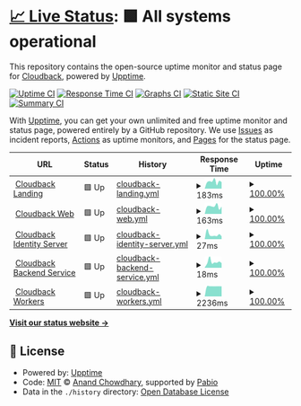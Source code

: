 # [📈 Live Status](https://cloudback.it): <!--live status--> **🟩 All systems operational**

This repository contains the open-source uptime monitor and status page for [Cloudback](https://cloudback.it), powered by [Upptime](https://github.com/upptime/upptime).

[![Uptime CI](https://github.com/cloudback/upptime/workflows/Uptime%20CI/badge.svg)](https://github.com/cloudback/upptime/actions?query=workflow%3A%22Uptime+CI%22)
[![Response Time CI](https://github.com/cloudback/upptime/workflows/Response%20Time%20CI/badge.svg)](https://github.com/cloudback/upptime/actions?query=workflow%3A%22Response+Time+CI%22)
[![Graphs CI](https://github.com/cloudback/upptime/workflows/Graphs%20CI/badge.svg)](https://github.com/cloudback/upptime/actions?query=workflow%3A%22Graphs+CI%22)
[![Static Site CI](https://github.com/cloudback/upptime/workflows/Static%20Site%20CI/badge.svg)](https://github.com/cloudback/upptime/actions?query=workflow%3A%22Static+Site+CI%22)
[![Summary CI](https://github.com/cloudback/upptime/workflows/Summary%20CI/badge.svg)](https://github.com/cloudback/upptime/actions?query=workflow%3A%22Summary+CI%22)

With [Upptime](https://upptime.js.org), you can get your own unlimited and free uptime monitor and status page, powered entirely by a GitHub repository. We use [Issues](https://github.com/cloudback/upptime/issues) as incident reports, [Actions](https://github.com/cloudback/upptime/actions) as uptime monitors, and [Pages](https://cloudback.it) for the status page.

<!--start: status pages-->
<!-- This summary is generated by Upptime (https://github.com/upptime/upptime) -->
<!-- Do not edit this manually, your changes will be overwritten -->
<!-- prettier-ignore -->
| URL | Status | History | Response Time | Uptime |
| --- | ------ | ------- | ------------- | ------ |
| <img alt="" src="https://icons.duckduckgo.com/ip3/cloudback.it.ico" height="13"> [Cloudback Landing](https://cloudback.it) | 🟩 Up | [cloudback-landing.yml](https://github.com/cloudback/status/commits/HEAD/history/cloudback-landing.yml) | <details><summary><img alt="Response time graph" src="./graphs/cloudback-landing/response-time-week.png" height="20"> 183ms</summary><br><a href="https://status.cloudback.it/history/cloudback-landing"><img alt="Response time 273" src="https://img.shields.io/endpoint?url=https%3A%2F%2Fraw.githubusercontent.com%2Fcloudback%2Fstatus%2FHEAD%2Fapi%2Fcloudback-landing%2Fresponse-time.json"></a><br><a href="https://status.cloudback.it/history/cloudback-landing"><img alt="24-hour response time 171" src="https://img.shields.io/endpoint?url=https%3A%2F%2Fraw.githubusercontent.com%2Fcloudback%2Fstatus%2FHEAD%2Fapi%2Fcloudback-landing%2Fresponse-time-day.json"></a><br><a href="https://status.cloudback.it/history/cloudback-landing"><img alt="7-day response time 183" src="https://img.shields.io/endpoint?url=https%3A%2F%2Fraw.githubusercontent.com%2Fcloudback%2Fstatus%2FHEAD%2Fapi%2Fcloudback-landing%2Fresponse-time-week.json"></a><br><a href="https://status.cloudback.it/history/cloudback-landing"><img alt="30-day response time 392" src="https://img.shields.io/endpoint?url=https%3A%2F%2Fraw.githubusercontent.com%2Fcloudback%2Fstatus%2FHEAD%2Fapi%2Fcloudback-landing%2Fresponse-time-month.json"></a><br><a href="https://status.cloudback.it/history/cloudback-landing"><img alt="1-year response time 273" src="https://img.shields.io/endpoint?url=https%3A%2F%2Fraw.githubusercontent.com%2Fcloudback%2Fstatus%2FHEAD%2Fapi%2Fcloudback-landing%2Fresponse-time-year.json"></a></details> | <details><summary><a href="https://status.cloudback.it/history/cloudback-landing">100.00%</a></summary><a href="https://status.cloudback.it/history/cloudback-landing"><img alt="All-time uptime 100.00%" src="https://img.shields.io/endpoint?url=https%3A%2F%2Fraw.githubusercontent.com%2Fcloudback%2Fstatus%2FHEAD%2Fapi%2Fcloudback-landing%2Fuptime.json"></a><br><a href="https://status.cloudback.it/history/cloudback-landing"><img alt="24-hour uptime 100.00%" src="https://img.shields.io/endpoint?url=https%3A%2F%2Fraw.githubusercontent.com%2Fcloudback%2Fstatus%2FHEAD%2Fapi%2Fcloudback-landing%2Fuptime-day.json"></a><br><a href="https://status.cloudback.it/history/cloudback-landing"><img alt="7-day uptime 100.00%" src="https://img.shields.io/endpoint?url=https%3A%2F%2Fraw.githubusercontent.com%2Fcloudback%2Fstatus%2FHEAD%2Fapi%2Fcloudback-landing%2Fuptime-week.json"></a><br><a href="https://status.cloudback.it/history/cloudback-landing"><img alt="30-day uptime 100.00%" src="https://img.shields.io/endpoint?url=https%3A%2F%2Fraw.githubusercontent.com%2Fcloudback%2Fstatus%2FHEAD%2Fapi%2Fcloudback-landing%2Fuptime-month.json"></a><br><a href="https://status.cloudback.it/history/cloudback-landing"><img alt="1-year uptime 100.00%" src="https://img.shields.io/endpoint?url=https%3A%2F%2Fraw.githubusercontent.com%2Fcloudback%2Fstatus%2FHEAD%2Fapi%2Fcloudback-landing%2Fuptime-year.json"></a></details>
| <img alt="" src="https://icons.duckduckgo.com/ip3/app.cloudback.it.ico" height="13"> [Cloudback Web](https://app.cloudback.it/health) | 🟩 Up | [cloudback-web.yml](https://github.com/cloudback/status/commits/HEAD/history/cloudback-web.yml) | <details><summary><img alt="Response time graph" src="./graphs/cloudback-web/response-time-week.png" height="20"> 163ms</summary><br><a href="https://status.cloudback.it/history/cloudback-web"><img alt="Response time 331" src="https://img.shields.io/endpoint?url=https%3A%2F%2Fraw.githubusercontent.com%2Fcloudback%2Fstatus%2FHEAD%2Fapi%2Fcloudback-web%2Fresponse-time.json"></a><br><a href="https://status.cloudback.it/history/cloudback-web"><img alt="24-hour response time 158" src="https://img.shields.io/endpoint?url=https%3A%2F%2Fraw.githubusercontent.com%2Fcloudback%2Fstatus%2FHEAD%2Fapi%2Fcloudback-web%2Fresponse-time-day.json"></a><br><a href="https://status.cloudback.it/history/cloudback-web"><img alt="7-day response time 163" src="https://img.shields.io/endpoint?url=https%3A%2F%2Fraw.githubusercontent.com%2Fcloudback%2Fstatus%2FHEAD%2Fapi%2Fcloudback-web%2Fresponse-time-week.json"></a><br><a href="https://status.cloudback.it/history/cloudback-web"><img alt="30-day response time 280" src="https://img.shields.io/endpoint?url=https%3A%2F%2Fraw.githubusercontent.com%2Fcloudback%2Fstatus%2FHEAD%2Fapi%2Fcloudback-web%2Fresponse-time-month.json"></a><br><a href="https://status.cloudback.it/history/cloudback-web"><img alt="1-year response time 331" src="https://img.shields.io/endpoint?url=https%3A%2F%2Fraw.githubusercontent.com%2Fcloudback%2Fstatus%2FHEAD%2Fapi%2Fcloudback-web%2Fresponse-time-year.json"></a></details> | <details><summary><a href="https://status.cloudback.it/history/cloudback-web">100.00%</a></summary><a href="https://status.cloudback.it/history/cloudback-web"><img alt="All-time uptime 99.98%" src="https://img.shields.io/endpoint?url=https%3A%2F%2Fraw.githubusercontent.com%2Fcloudback%2Fstatus%2FHEAD%2Fapi%2Fcloudback-web%2Fuptime.json"></a><br><a href="https://status.cloudback.it/history/cloudback-web"><img alt="24-hour uptime 100.00%" src="https://img.shields.io/endpoint?url=https%3A%2F%2Fraw.githubusercontent.com%2Fcloudback%2Fstatus%2FHEAD%2Fapi%2Fcloudback-web%2Fuptime-day.json"></a><br><a href="https://status.cloudback.it/history/cloudback-web"><img alt="7-day uptime 100.00%" src="https://img.shields.io/endpoint?url=https%3A%2F%2Fraw.githubusercontent.com%2Fcloudback%2Fstatus%2FHEAD%2Fapi%2Fcloudback-web%2Fuptime-week.json"></a><br><a href="https://status.cloudback.it/history/cloudback-web"><img alt="30-day uptime 99.99%" src="https://img.shields.io/endpoint?url=https%3A%2F%2Fraw.githubusercontent.com%2Fcloudback%2Fstatus%2FHEAD%2Fapi%2Fcloudback-web%2Fuptime-month.json"></a><br><a href="https://status.cloudback.it/history/cloudback-web"><img alt="1-year uptime 99.98%" src="https://img.shields.io/endpoint?url=https%3A%2F%2Fraw.githubusercontent.com%2Fcloudback%2Fstatus%2FHEAD%2Fapi%2Fcloudback-web%2Fuptime-year.json"></a></details>
| <img alt="" src="https://icons.duckduckgo.com/ip3/app.cloudback.it.ico" height="13"> [Cloudback Identity Server](https://app.cloudback.it/identity/health) | 🟩 Up | [cloudback-identity-server.yml](https://github.com/cloudback/status/commits/HEAD/history/cloudback-identity-server.yml) | <details><summary><img alt="Response time graph" src="./graphs/cloudback-identity-server/response-time-week.png" height="20"> 27ms</summary><br><a href="https://status.cloudback.it/history/cloudback-identity-server"><img alt="Response time 182" src="https://img.shields.io/endpoint?url=https%3A%2F%2Fraw.githubusercontent.com%2Fcloudback%2Fstatus%2FHEAD%2Fapi%2Fcloudback-identity-server%2Fresponse-time.json"></a><br><a href="https://status.cloudback.it/history/cloudback-identity-server"><img alt="24-hour response time 17" src="https://img.shields.io/endpoint?url=https%3A%2F%2Fraw.githubusercontent.com%2Fcloudback%2Fstatus%2FHEAD%2Fapi%2Fcloudback-identity-server%2Fresponse-time-day.json"></a><br><a href="https://status.cloudback.it/history/cloudback-identity-server"><img alt="7-day response time 27" src="https://img.shields.io/endpoint?url=https%3A%2F%2Fraw.githubusercontent.com%2Fcloudback%2Fstatus%2FHEAD%2Fapi%2Fcloudback-identity-server%2Fresponse-time-week.json"></a><br><a href="https://status.cloudback.it/history/cloudback-identity-server"><img alt="30-day response time 39" src="https://img.shields.io/endpoint?url=https%3A%2F%2Fraw.githubusercontent.com%2Fcloudback%2Fstatus%2FHEAD%2Fapi%2Fcloudback-identity-server%2Fresponse-time-month.json"></a><br><a href="https://status.cloudback.it/history/cloudback-identity-server"><img alt="1-year response time 182" src="https://img.shields.io/endpoint?url=https%3A%2F%2Fraw.githubusercontent.com%2Fcloudback%2Fstatus%2FHEAD%2Fapi%2Fcloudback-identity-server%2Fresponse-time-year.json"></a></details> | <details><summary><a href="https://status.cloudback.it/history/cloudback-identity-server">100.00%</a></summary><a href="https://status.cloudback.it/history/cloudback-identity-server"><img alt="All-time uptime 99.99%" src="https://img.shields.io/endpoint?url=https%3A%2F%2Fraw.githubusercontent.com%2Fcloudback%2Fstatus%2FHEAD%2Fapi%2Fcloudback-identity-server%2Fuptime.json"></a><br><a href="https://status.cloudback.it/history/cloudback-identity-server"><img alt="24-hour uptime 100.00%" src="https://img.shields.io/endpoint?url=https%3A%2F%2Fraw.githubusercontent.com%2Fcloudback%2Fstatus%2FHEAD%2Fapi%2Fcloudback-identity-server%2Fuptime-day.json"></a><br><a href="https://status.cloudback.it/history/cloudback-identity-server"><img alt="7-day uptime 100.00%" src="https://img.shields.io/endpoint?url=https%3A%2F%2Fraw.githubusercontent.com%2Fcloudback%2Fstatus%2FHEAD%2Fapi%2Fcloudback-identity-server%2Fuptime-week.json"></a><br><a href="https://status.cloudback.it/history/cloudback-identity-server"><img alt="30-day uptime 99.99%" src="https://img.shields.io/endpoint?url=https%3A%2F%2Fraw.githubusercontent.com%2Fcloudback%2Fstatus%2FHEAD%2Fapi%2Fcloudback-identity-server%2Fuptime-month.json"></a><br><a href="https://status.cloudback.it/history/cloudback-identity-server"><img alt="1-year uptime 99.99%" src="https://img.shields.io/endpoint?url=https%3A%2F%2Fraw.githubusercontent.com%2Fcloudback%2Fstatus%2FHEAD%2Fapi%2Fcloudback-identity-server%2Fuptime-year.json"></a></details>
| <img alt="" src="https://icons.duckduckgo.com/ip3/app.cloudback.it.ico" height="13"> [Cloudback Backend Service](https://app.cloudback.it/api/health) | 🟩 Up | [cloudback-backend-service.yml](https://github.com/cloudback/status/commits/HEAD/history/cloudback-backend-service.yml) | <details><summary><img alt="Response time graph" src="./graphs/cloudback-backend-service/response-time-week.png" height="20"> 18ms</summary><br><a href="https://status.cloudback.it/history/cloudback-backend-service"><img alt="Response time 45" src="https://img.shields.io/endpoint?url=https%3A%2F%2Fraw.githubusercontent.com%2Fcloudback%2Fstatus%2FHEAD%2Fapi%2Fcloudback-backend-service%2Fresponse-time.json"></a><br><a href="https://status.cloudback.it/history/cloudback-backend-service"><img alt="24-hour response time 14" src="https://img.shields.io/endpoint?url=https%3A%2F%2Fraw.githubusercontent.com%2Fcloudback%2Fstatus%2FHEAD%2Fapi%2Fcloudback-backend-service%2Fresponse-time-day.json"></a><br><a href="https://status.cloudback.it/history/cloudback-backend-service"><img alt="7-day response time 18" src="https://img.shields.io/endpoint?url=https%3A%2F%2Fraw.githubusercontent.com%2Fcloudback%2Fstatus%2FHEAD%2Fapi%2Fcloudback-backend-service%2Fresponse-time-week.json"></a><br><a href="https://status.cloudback.it/history/cloudback-backend-service"><img alt="30-day response time 48" src="https://img.shields.io/endpoint?url=https%3A%2F%2Fraw.githubusercontent.com%2Fcloudback%2Fstatus%2FHEAD%2Fapi%2Fcloudback-backend-service%2Fresponse-time-month.json"></a><br><a href="https://status.cloudback.it/history/cloudback-backend-service"><img alt="1-year response time 45" src="https://img.shields.io/endpoint?url=https%3A%2F%2Fraw.githubusercontent.com%2Fcloudback%2Fstatus%2FHEAD%2Fapi%2Fcloudback-backend-service%2Fresponse-time-year.json"></a></details> | <details><summary><a href="https://status.cloudback.it/history/cloudback-backend-service">100.00%</a></summary><a href="https://status.cloudback.it/history/cloudback-backend-service"><img alt="All-time uptime 99.99%" src="https://img.shields.io/endpoint?url=https%3A%2F%2Fraw.githubusercontent.com%2Fcloudback%2Fstatus%2FHEAD%2Fapi%2Fcloudback-backend-service%2Fuptime.json"></a><br><a href="https://status.cloudback.it/history/cloudback-backend-service"><img alt="24-hour uptime 100.00%" src="https://img.shields.io/endpoint?url=https%3A%2F%2Fraw.githubusercontent.com%2Fcloudback%2Fstatus%2FHEAD%2Fapi%2Fcloudback-backend-service%2Fuptime-day.json"></a><br><a href="https://status.cloudback.it/history/cloudback-backend-service"><img alt="7-day uptime 100.00%" src="https://img.shields.io/endpoint?url=https%3A%2F%2Fraw.githubusercontent.com%2Fcloudback%2Fstatus%2FHEAD%2Fapi%2Fcloudback-backend-service%2Fuptime-week.json"></a><br><a href="https://status.cloudback.it/history/cloudback-backend-service"><img alt="30-day uptime 99.99%" src="https://img.shields.io/endpoint?url=https%3A%2F%2Fraw.githubusercontent.com%2Fcloudback%2Fstatus%2FHEAD%2Fapi%2Fcloudback-backend-service%2Fuptime-month.json"></a><br><a href="https://status.cloudback.it/history/cloudback-backend-service"><img alt="1-year uptime 99.99%" src="https://img.shields.io/endpoint?url=https%3A%2F%2Fraw.githubusercontent.com%2Fcloudback%2Fstatus%2FHEAD%2Fapi%2Fcloudback-backend-service%2Fuptime-year.json"></a></details>
| <img alt="" src="https://icons.duckduckgo.com/ip3/app.cloudback.it.ico" height="13"> [Cloudback Workers](https://app.cloudback.it/health-workers) | 🟩 Up | [cloudback-workers.yml](https://github.com/cloudback/status/commits/HEAD/history/cloudback-workers.yml) | <details><summary><img alt="Response time graph" src="./graphs/cloudback-workers/response-time-week.png" height="20"> 2236ms</summary><br><a href="https://status.cloudback.it/history/cloudback-workers"><img alt="Response time 2204" src="https://img.shields.io/endpoint?url=https%3A%2F%2Fraw.githubusercontent.com%2Fcloudback%2Fstatus%2FHEAD%2Fapi%2Fcloudback-workers%2Fresponse-time.json"></a><br><a href="https://status.cloudback.it/history/cloudback-workers"><img alt="24-hour response time 2217" src="https://img.shields.io/endpoint?url=https%3A%2F%2Fraw.githubusercontent.com%2Fcloudback%2Fstatus%2FHEAD%2Fapi%2Fcloudback-workers%2Fresponse-time-day.json"></a><br><a href="https://status.cloudback.it/history/cloudback-workers"><img alt="7-day response time 2236" src="https://img.shields.io/endpoint?url=https%3A%2F%2Fraw.githubusercontent.com%2Fcloudback%2Fstatus%2FHEAD%2Fapi%2Fcloudback-workers%2Fresponse-time-week.json"></a><br><a href="https://status.cloudback.it/history/cloudback-workers"><img alt="30-day response time 2200" src="https://img.shields.io/endpoint?url=https%3A%2F%2Fraw.githubusercontent.com%2Fcloudback%2Fstatus%2FHEAD%2Fapi%2Fcloudback-workers%2Fresponse-time-month.json"></a><br><a href="https://status.cloudback.it/history/cloudback-workers"><img alt="1-year response time 2204" src="https://img.shields.io/endpoint?url=https%3A%2F%2Fraw.githubusercontent.com%2Fcloudback%2Fstatus%2FHEAD%2Fapi%2Fcloudback-workers%2Fresponse-time-year.json"></a></details> | <details><summary><a href="https://status.cloudback.it/history/cloudback-workers">100.00%</a></summary><a href="https://status.cloudback.it/history/cloudback-workers"><img alt="All-time uptime 99.96%" src="https://img.shields.io/endpoint?url=https%3A%2F%2Fraw.githubusercontent.com%2Fcloudback%2Fstatus%2FHEAD%2Fapi%2Fcloudback-workers%2Fuptime.json"></a><br><a href="https://status.cloudback.it/history/cloudback-workers"><img alt="24-hour uptime 100.00%" src="https://img.shields.io/endpoint?url=https%3A%2F%2Fraw.githubusercontent.com%2Fcloudback%2Fstatus%2FHEAD%2Fapi%2Fcloudback-workers%2Fuptime-day.json"></a><br><a href="https://status.cloudback.it/history/cloudback-workers"><img alt="7-day uptime 100.00%" src="https://img.shields.io/endpoint?url=https%3A%2F%2Fraw.githubusercontent.com%2Fcloudback%2Fstatus%2FHEAD%2Fapi%2Fcloudback-workers%2Fuptime-week.json"></a><br><a href="https://status.cloudback.it/history/cloudback-workers"><img alt="30-day uptime 99.99%" src="https://img.shields.io/endpoint?url=https%3A%2F%2Fraw.githubusercontent.com%2Fcloudback%2Fstatus%2FHEAD%2Fapi%2Fcloudback-workers%2Fuptime-month.json"></a><br><a href="https://status.cloudback.it/history/cloudback-workers"><img alt="1-year uptime 99.96%" src="https://img.shields.io/endpoint?url=https%3A%2F%2Fraw.githubusercontent.com%2Fcloudback%2Fstatus%2FHEAD%2Fapi%2Fcloudback-workers%2Fuptime-year.json"></a></details>

<!--end: status pages-->

[**Visit our status website →**](https://cloudback.it)

## 📄 License

- Powered by: [Upptime](https://github.com/upptime/upptime)
- Code: [MIT](./LICENSE) © [Anand Chowdhary](https://anandchowdhary.com), supported by [Pabio](https://pabio.com)
- Data in the `./history` directory: [Open Database License](https://opendatacommons.org/licenses/odbl/1-0/)
